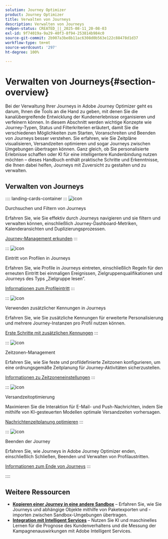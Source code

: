 ```yaml
---
solution: Journey Optimizer
product: Journey Optimizer
title: Verwalten von Journeys
description: Verwalten von Journeys
redpen-status: CREATED_||_2025-08-11_20-08-03
exl-id: 9f74019a-9a29-40f3-8f94-253814b984c0
source-git-commit: 2b907a3be8b11ac6308d0b563e122c88478d1d37
workflow-type: tm+mt
source-wordcount: '297'
ht-degree: 100%

---
```


# Verwalten von Journeys{#section-overview}

Bei der Verwaltung Ihrer Journeys in Adobe Journey Optimizer geht es darum, Ihnen die Tools an die Hand zu geben, mit denen Sie die kanalübergreifende Entwicklung der Kundenerlebnisse organisieren und verfeinern können. In diesem Abschnitt werden wichtige Konzepte wie Journey-Typen, Status und Filterkriterien erläutert, damit Sie die verschiedenen Möglichkeiten zum Starten, Voranschreiten und Beenden von Journeys besser verstehen. Sie erfahren, wie Sie Zeitpläne visualisieren, Versandzeiten optimieren und sogar Journeys zwischen Umgebungen übertragen können. Ganz gleich, ob Sie personalisierte Erlebnisse schaffen oder KI für eine intelligentere Kundenbindung nutzen möchten – dieses Handbuch enthält praktische Schritte und Erkenntnisse, die Ihnen dabei helfen, Journeys mit Zuversicht zu gestalten und zu verwalten.

## Verwalten von Journeys

:::: landing-cards-container
:::
![icon](https://cdn.experienceleague.adobe.com/icons/list-check.svg?lang=de)

Durchsuchen und Filtern von Journeys

Erfahren Sie, wie Sie effektiv durch Journeys navigieren und sie filtern und verwalten können, einschließlich Journey-Dashboard-Metriken, Kalenderansichten und Duplizierungsprozessen.

[Journey-Management erkunden](../using/building-journeys/journey-ui.md)
:::

:::
![icon](https://cdn.experienceleague.adobe.com/icons/circle-play.svg?lang=de)

Eintritt von Profilen in Journeys

Erfahren Sie, wie Profile in Journeys eintreten, einschließlich Regeln für den erneuten Eintritt bei einmaligen Ereignissen, Zielgruppenqualifikationen und Journeys des Typs „Zielgruppe lesen”.

[Informationen zum Profileintritt](../using/building-journeys/entry-management.md)
:::

:::
![icon](https://cdn.experienceleague.adobe.com/icons/bullseye.svg?lang=de)

Verwenden zusätzlicher Kennungen in Journeys

Erfahren Sie, wie Sie zusätzliche Kennungen für erweiterte Personalisierung und mehrere Journey-Instanzen pro Profil nutzen können.

[Erste Schritte mit zusätzlichen Kennungen](../using/building-journeys/supplemental-identifier.md)
:::

:::
![icon](https://cdn.experienceleague.adobe.com/icons/gear.svg?lang=de)

Zeitzonen-Management

Erfahren Sie, wie Sie feste und profildefinierte Zeitzonen konfigurieren, um eine ordnungsgemäße Zeitplanung für Journey-Aktivitäten sicherzustellen.

[Informationen zu Zeitzoneneinstellungen](../using/building-journeys/timezone-management.md)
:::

:::
![icon](https://cdn.experienceleague.adobe.com/icons/chart-line.svg?lang=de)

Versandzeitoptimierung

Maximieren Sie die Interaktion für E-Mail- und Push-Nachrichten, indem Sie mithilfe von KI-gesteuerten Modellen optimale Versandzeiten vorhersagen.

[Nachrichtenzeitplanung optimieren](../using/building-journeys/send-time-optimization.md)
:::

:::
![icon](https://cdn.experienceleague.adobe.com/icons/circle-play.svg?lang=de)

Beenden der Journey

Erfahren Sie, wie Journeys in Adobe Journey Optimizer enden, einschließlich Schließen, Beenden und Verwalten von Profilaustritten.

[Informationen zum Ende von Journeys](../using/building-journeys/end-journey.md)
:::

::::


## Weitere Ressourcen

- **[Kopieren einer Journey in eine andere Sandbox](../using/building-journeys/copy-to-sandbox.md)** – Erfahren Sie, wie Sie Journeys und abhängige Objekte mithilfe von Paketexporten und -importen zwischen Sandbox-Umgebungen übertragen.
- **[Integration mit Intelligent Services](../using/building-journeys/ai-services-overview.md)** – Nutzen Sie KI und maschinelles Lernen für die Prognose des Kundenverhaltens und die Messung der Kampagnenauswirkungen mit Adobe Intelligent Services.
